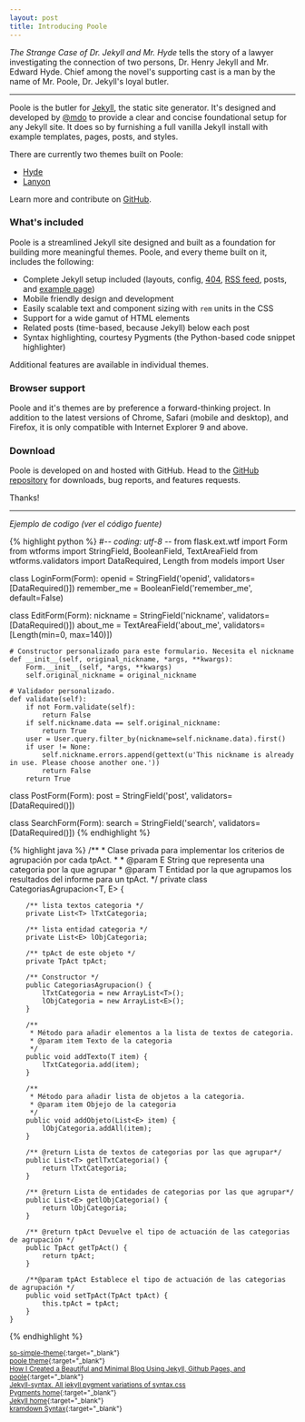```yaml
---
layout: post
title: Introducing Poole
---
```


*The Strange Case of Dr. Jekyll and Mr. Hyde* tells the story of a lawyer investigating the connection of two persons, Dr. Henry Jekyll and Mr. Edward Hyde. Chief among the novel's supporting cast is a man by the name of Mr. Poole, Dr. Jekyll's loyal butler.

-----

Poole is the butler for [Jekyll](http://jekyllrb.com), the static site generator. It's designed and developed by [@mdo](https://twitter.com/mdo) to provide a clear and concise foundational setup for any Jekyll site. It does so by furnishing a full vanilla Jekyll install with example templates, pages, posts, and styles.

There are currently two themes built on Poole:

* [Hyde](http://hyde.getpoole.com)
* [Lanyon](http://lanyon.getpoole.com)

Learn more and contribute on [GitHub](https://github.com/poole).

### What's included

Poole is a streamlined Jekyll site designed and built as a foundation for building more meaningful themes. Poole, and every theme built on it, includes the following:

* Complete Jekyll setup included (layouts, config, [404](/404.html), [RSS feed](/atom.xml), posts, and [example page](/about))
* Mobile friendly design and development
* Easily scalable text and component sizing with `rem` units in the CSS
* Support for a wide gamut of HTML elements
* Related posts (time-based, because Jekyll) below each post
* Syntax highlighting, courtesy Pygments (the Python-based code snippet highlighter)

Additional features are available in individual themes.

### Browser support

Poole and it's themes are by preference a forward-thinking project. In addition to the latest versions of Chrome, Safari (mobile and desktop), and Firefox, it is only compatible with Internet Explorer 9 and above.

### Download

Poole is developed on and hosted with GitHub. Head to the <a href="https://github.com/poole/poole">GitHub repository</a> for downloads, bug reports, and features requests.

Thanks!

----

*Ejemplo de codigo (ver el código fuente)*

{% highlight python %}
#-*- coding: utf-8 -*-
from flask.ext.wtf import Form
from wtforms import StringField, BooleanField, TextAreaField
from wtforms.validators import DataRequired, Length
from models import User

class LoginForm(Form):
    openid = StringField('openid', validators=[DataRequired()])
    remember_me = BooleanField('remember_me', default=False)

class EditForm(Form):
    nickname = StringField('nickname', validators=[DataRequired()])
    about_me = TextAreaField('about_me', validators=[Length(min=0, max=140)])

    # Constructor personalizado para este formulario. Necesita el nickname
    def __init__(self, original_nickname, *args, **kwargs):
        Form.__init__(self, *args, **kwargs)
        self.original_nickname = original_nickname

    # Validador personalizado.
    def validate(self):
        if not Form.validate(self):
            return False
        if self.nickname.data == self.original_nickname:
            return True
        user = User.query.filter_by(nickname=self.nickname.data).first()
        if user != None:
            self.nickname.errors.append(gettext(u'This nickname is already in use. Please choose another one.'))
            return False
        return True

class PostForm(Form):
    post = StringField('post', validators=[DataRequired()])

class SearchForm(Form):
    search = StringField('search', validators=[DataRequired()])
{% endhighlight %}

{%  highlight java %}
/**
     * Clase privada para implementar los criterios de agrupación por cada tpAct.
     * 
     * @param E String que representa una categoria por la que agrupar
     * @param T Entidad por la que agrupamos los resultados del informe para un tpAct.
    */
    private class CategoriasAgrupacion<T, E> {
       
        /** lista textos categoria */
        private List<T> lTxtCategoria;
        
        /** lista entidad categoria */
        private List<E> lObjCategoria;
        
        /** tpAct de este objeto */
        private TpAct tpAct;
        
        /** Constructor */
        public CategoriasAgrupacion() {
            lTxtCategoria = new ArrayList<T>();
            lObjCategoria = new ArrayList<E>();
        }
        
        /** 
         * Método para añadir elementos a la lista de textos de categoria.  
         * @param item Texto de la categoria 
         */
        public void addTexto(T item) {
            lTxtCategoria.add(item);
        }

        /** 
         * Método para añadir lista de objetos a la categoria.  
         * @param item Objejo de la categoria 
         */
        public void addObjeto(List<E> item) {
            lObjCategoria.addAll(item);
        }

        /** @return Lista de textos de categorias por las que agrupar*/
        public List<T> getlTxtCategoria() {
            return lTxtCategoria;
        }

        /** @return Lista de entidades de categorias por las que agrupar*/
        public List<E> getlObjCategoria() {
            return lObjCategoria;
        }
        
        /** @return tpAct Devuelve el tipo de actuación de las categorias de agrupación */
        public TpAct getTpAct() {
            return tpAct;
        }
        
        /**@param tpAct Establece el tipo de actuación de las categorias de agrupación */
        public void setTpAct(TpAct tpAct) {
            this.tpAct = tpAct;
        }
    }
{% endhighlight %}

<sup>[so-simple-theme](http://mmistakes.github.io/so-simple-theme/theme-setup/){:target="_blank"}</sup><br>
<sup>[poole theme](https://github.com/poole/poole){:target="_blank"}</sup><br>
<sup>[How I Created a Beautiful and Minimal Blog Using Jekyll, Github Pages, and poole](http://joshualande.com/jekyll-github-pages-poole/){:target="_blank"}</sup><br>
<sup>[Jekyll-syntax. All jekyll pygment variations of syntax.css](https://github.com/iwootten/jekyll-syntax)</sup><br>
<sup>[Pygments home](http://pygments.org/){:target="_blank"}</sup><br>
<sup>[Jekyll home](http://jekyllrb.com/){:target="_blank"}</sup><br>
<sup>[kramdown Syntax](http://kramdown.gettalong.org/syntax.html){:target="_blank"}</sup><br>
